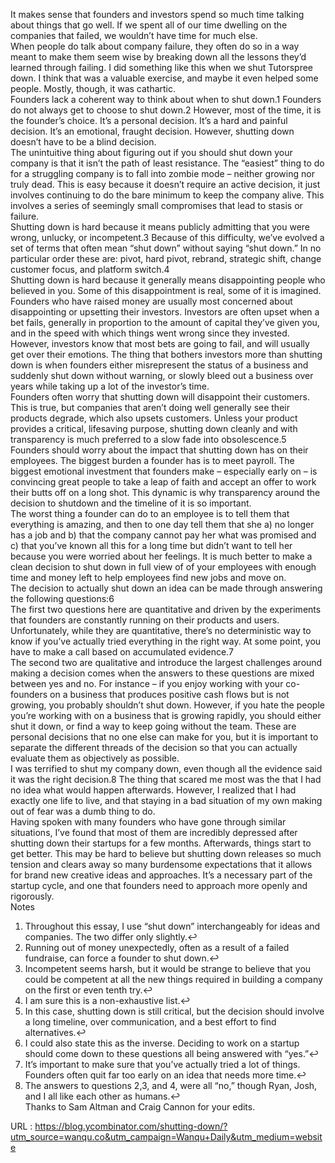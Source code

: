   It makes sense that founders and investors spend so much time talking about things that go well. If we spent all of our time dwelling on the companies that failed, we wouldn’t have time for much else.  
    When people do talk about company failure, they often do so in a way meant to make them seem wise by breaking down all the lessons they’d learned through failing. I did something like this when we shut Tutorspree down. I think that was a valuable exercise, and maybe it even helped some people. Mostly, though, it was cathartic.  
    Founders lack a coherent way to think about when to shut down.1 Founders do not always get to choose to shut down.2 However, most of the time, it is the founder’s choice. It’s a personal decision. It’s a hard and painful decision. It’s an emotional, fraught decision. However, shutting down doesn’t have to be a blind decision.  
    The unintuitive thing about figuring out if you should shut down your company is that it isn’t the path of least resistance. The “easiest” thing to do for a struggling company is to fall into zombie mode – neither growing nor truly dead. This is easy because it doesn’t require an active decision, it just involves continuing to do the bare minimum to keep the company alive. This involves a series of seemingly small compromises that lead to stasis or failure.  
    Shutting down is hard because it means publicly admitting that you were wrong, unlucky, or incompetent.3 Because of this difficulty, we’ve evolved a set of terms that often mean “shut down” without saying “shut down.” In no particular order these are: pivot, hard pivot, rebrand, strategic shift, change customer focus, and platform switch.4  
    Shutting down is hard because it generally means disappointing people who believed in you. Some of this disappointment is real, some of it is imagined. Founders who have raised money are usually most concerned about disappointing or upsetting their investors. Investors are often upset when a bet fails, generally in proportion to the amount of capital they’ve given you, and in the speed with which things went wrong since they invested. However, investors know that most bets are going to fail, and will usually get over their emotions. The thing that bothers investors more than shutting down is when founders either misrepresent the status of a business and suddenly shut down without warning, or slowly bleed out a business over years while taking up a lot of the investor’s time.  
    Founders often worry that shutting down will disappoint their customers. This is true, but companies that aren’t doing well generally see their products degrade, which also upsets customers. Unless your product provides a critical, lifesaving purpose, shutting down cleanly and with transparency is much preferred to a slow fade into obsolescence.5  
    Founders should worry about the impact that shutting down has on their employees. The biggest burden a founder has is to meet payroll. The biggest emotional investment that founders make – especially early on – is convincing great people to take a leap of faith and accept an offer to work their butts off on a long shot. This dynamic is why transparency around the decision to shutdown and the timeline of it is so important.  
    The worst thing a founder can do to an employee is to tell them that everything is amazing, and then to one day tell them that she a) no longer has a job and b) that the company cannot pay her what was promised and c) that you’ve known all this for a long time but didn’t want to tell her because you were worried about her feelings. It is much better to make a clean decision to shut down in full view of of your employees with enough time and money left to help employees find new jobs and move on.  
    The decision to actually shut down an idea can be made through answering the following questions:6  
    The first two questions here are quantitative and driven by the experiments that founders are constantly running on their products and users. Unfortunately, while they are quantitative, there’s no deterministic way to know if you’ve actually tried everything in the right way. At some point, you have to make a call based on accumulated evidence.7  
    The second two are qualitative and introduce the largest challenges around making a decision comes when the answers to these questions are mixed between yes and no. For instance – if you enjoy working with your co-founders on a business that produces positive cash flows but is not growing, you probably shouldn’t shut down. However, if you hate the people you’re working with on a business that is growing rapidly, you should either shut it down, or find a way to keep going without the team. These are personal decisions that no one else can make for you, but it is important to separate the different threads of the decision so that you can actually evaluate them as objectively as possible.  
    I was terrified to shut my company down, even though all the evidence said it was the right decision.8 The thing that scared me most was the that I had no idea what would happen afterwards. However, I realized that I had exactly one life to live, and that staying in a bad situation of my own making out of fear was a dumb thing to do.  
    Having spoken with many founders who have gone through similar situations, I’ve found that most of them are incredibly depressed after shutting down their startups for a few months. Afterwards, things start to get better. This may be hard to believe but shutting down releases so much tension and clears away so many burdensome expectations that it allows for brand new creative ideas and approaches. It’s a necessary part of the startup cycle, and one that founders need to approach more openly and rigorously.  
    Notes
1. Throughout this essay, I use “shut down” interchangeably for ideas and companies. The two differ only slightly.↩
2. Running out of money unexpectedly, often as a result of a failed fundraise, can force a founder to shut down.↩
3. Incompetent seems harsh, but it would be strange to believe that you could be competent at all the new things required in building a company on the first or even tenth try.↩
4. I am sure this is a non-exhaustive list.↩
5. In this case, shutting down is still critical, but the decision should involve a long timeline, over communication, and a best effort to find alternatives.↩
6. I could also state this as the inverse. Deciding to work on a startup should come down to these questions all being answered with “yes.”↩
7. It’s important to make sure that you’ve actually tried a lot of things. Founders often quit far too early on an idea that needs more time.↩
8. The answers to questions 2,3, and 4, were all “no,” though Ryan, Josh, and I all like each other as humans.↩  
    Thanks to Sam Altman and Craig Cannon for your edits.  
    
  URL : https://blog.ycombinator.com/shutting-down/?utm_source=wanqu.co&utm_campaign=Wanqu+Daily&utm_medium=website
